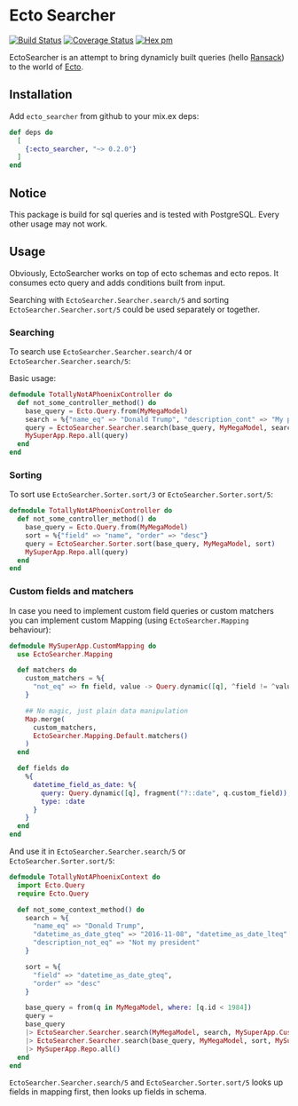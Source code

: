 # Ecto Searcher

[![Build Status](https://travis-ci.org/ivalentinee/ecto_searcher.svg?branch=master)](https://travis-ci.org/ivalentinee/ecto_searcher)
[![Coverage Status](https://coveralls.io/repos/github/ivalentinee/ecto_searcher/badge.svg?branch=master)](https://coveralls.io/github/ivalentinee/ecto_searcher?branch=master)
[![Hex pm](https://img.shields.io/hexpm/v/ecto_searcher.svg?style=flat)](https://hex.pm/packages/ecto_searcher)

EctoSearcher is an attempt to bring dynamicly built queries (hello [Ransack](https://github.com/activerecord-hackery/ransack)) to the world of [Ecto](https://github.com/elixir-ecto/ecto).

## Installation

Add `ecto_searcher` from github to your mix.ex deps:

```elixir
def deps do
  [
    {:ecto_searcher, "~> 0.2.0"}
  ]
end
```

## Notice
This package is build for sql queries and is tested with PostgreSQL. Every other usage may not work.

## Usage
Obviously, EctoSearcher works on top of ecto schemas and ecto repos. It consumes ecto query and adds conditions built from input.

Searching with `EctoSearcher.Searcher.search/5` and sorting `EctoSearcher.Searcher.sort/5` could be used separately or together.

### Searching
To search use `EctoSearcher.Searcher.search/4` or `EctoSearcher.Searcher.search/5`:

Basic usage:
```elixir
defmodule TotallyNotAPhoenixController do
  def not_some_controller_method() do
    base_query = Ecto.Query.from(MyMegaModel)
    search = %{"name_eq" => "Donald Trump", "description_cont" => "My president"}
    query = EctoSearcher.Searcher.search(base_query, MyMegaModel, search)
    MySuperApp.Repo.all(query)
  end
end
```

### Sorting
To sort use `EctoSearcher.Sorter.sort/3` or `EctoSearcher.Sorter.sort/5`:
```elixir
defmodule TotallyNotAPhoenixController do
  def not_some_controller_method() do
    base_query = Ecto.Query.from(MyMegaModel)
    sort = %{"field" => "name", "order" => "desc"}
    query = EctoSearcher.Sorter.sort(base_query, MyMegaModel, sort)
    MySuperApp.Repo.all(query)
  end
end
```

### Custom fields and matchers
In case you need to implement custom field queries or custom matchers you can implement custom Mapping (using `EctoSearcher.Mapping` behaviour):
```elixir
defmodule MySuperApp.CustomMapping do
  use EctoSearcher.Mapping

  def matchers do
    custom_matchers = %{
      "not_eq" => fn field, value -> Query.dynamic([q], ^field != ^value) end
    }

    ## No magic, just plain data manipulation
    Map.merge(
      custom_matchers,
      EctoSearcher.Mapping.Default.matchers()
    )
  end

  def fields do
    %{
      datetime_field_as_date: %{
        query: Query.dynamic([q], fragment("?::date", q.custom_field)),
        type: :date
      }
    }
  end
end
```

And use it in `EctoSearcher.Searcher.search/5` or `EctoSearcher.Sorter.sort/5`:
```elixir
defmodule TotallyNotAPhoenixContext do
  import Ecto.Query
  require Ecto.Query

  def not_some_context_method() do
    search = %{
      "name_eq" => "Donald Trump",
      "datetime_as_date_gteq" => "2016-11-08", "datetime_as_date_lteq" => "2018-08-28",
      "description_not_eq" => "Not my president"
    }

    sort = %{
      "field" => "datetime_as_date_gteq",
      "order" => "desc"
    }

    base_query = from(q in MyMegaModel, where: [q.id < 1984])
    query =
    base_query
    |> EctoSearcher.Searcher.search(MyMegaModel, search, MySuperApp.CustomMapping)
    |> EctoSearcher.Searcher.search(base_query, MyMegaModel, sort, MySuperApp.CustomMapping)
    |> MySuperApp.Repo.all()
  end
end
```

`EctoSearcher.Searcher.search/5` and `EctoSearcher.Sorter.sort/5` looks up fields in mapping first, then looks up fields in schema.
